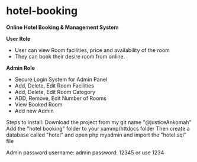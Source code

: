# hotel-booking 
**Online Hotel Booking &amp; Management System**

**User Role**

- User can view Room facilities, price and availability of the room
- They can book their desire room from online.

**Admin Role**

- Secure Login System for Admin Panel
- Add, Delete, Edit Room Facilities
- Add, Delete, Edit Room Category
- ADD, Remove, Edit Number of Rooms
- View Booked Room
- Add new Admin

Steps to install:
Download the project from my git name "@justiceAnkomah"
Add the "hotel booking" folder to your xammp/httdocs folder
Then create a database called "hotel" and open php myadmin and import the "hotel.sql" file


Admin password
username: admin
password: 12345 or use 1234